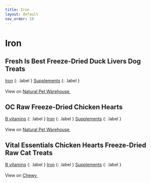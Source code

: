 ```yaml
---
title: Iron
layout: default
nav_order: 19
---
```


# Iron

## Fresh Is Best Freeze-Dried Duck Livers Dog Treats

[Iron](iron.html)
{: .label }
[Supplements](supplements.html)
{: .label }


View on <a href="https://www.naturalpetwarehouse.com/fresh-is-best-freeze-dried-duck-liver-fillets-dog-treats" class="external" target="_blank">Natural Pet Warehouse <svg width="18" height="18" viewBox="0 0 24 24" aria-labelledby="svg-external-link-title"><use xlink:href="#svg-external-link"></use></svg></a>

## OC Raw Freeze-Dried Chicken Hearts

[B vitamins](b-vitamins.html)
{: .label }
[Iron](iron.html)
{: .label }
[Supplements](supplements.html)
{: .label }


View on <a href="https://www.naturalpetwarehouse.com/oc-raw-freeze-dried-usa-chicken-hearts-dog-treats" class="external" target="_blank">Natural Pet Warehouse <svg width="18" height="18" viewBox="0 0 24 24" aria-labelledby="svg-external-link-title"><use xlink:href="#svg-external-link"></use></svg></a>

## Vital Essentials Chicken Hearts Freeze-Dried Raw Cat Treats

[B vitamins](b-vitamins.html)
{: .label }
[Iron](iron.html)
{: .label }
[Supplements](supplements.html)
{: .label }


View on <a href="https://www.chewy.com/dp/793518" class="external" target="_blank">Chewy <svg width="18" height="18" viewBox="0 0 24 24" aria-labelledby="svg-external-link-title"><use xlink:href="#svg-external-link"></use></svg></a>

<!-- Updated 2024-10-18 02:52:49.339144Z -->
